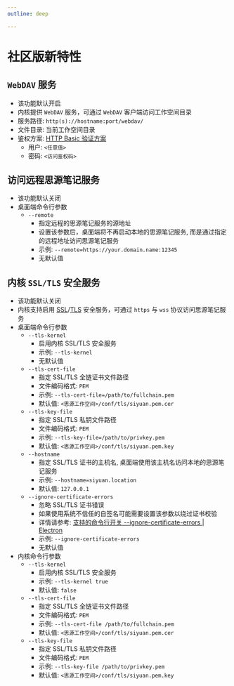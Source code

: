 ```yaml
---
outline: deep

---
```


# 社区版新特性

## `WebDAV` 服务 <Badge type="tip" text="^2.10.15" />

- 该功能默认开启
- 内核提供 `WebDAV` 服务，可通过 `WebDAV` 客户端访问工作空间目录
- 服务路径: `http(s)://hostname:port/webdav/`
- 文件目录: 当前工作空间目录
- 鉴权方案: [HTTP Basic 验证方案](https://developer.mozilla.org/zh-CN/docs/Web/HTTP/Authentication#basic_验证方案)
  - 用户: `<任意值>`
  - 密码: `<访问鉴权码>`

## 访问远程思源笔记服务 <Badge type="tip" text="^2.10.16" />

- 该功能默认关闭
- 桌面端命令行参数
  - `--remote`
    - 指定远程的思源笔记服务的源地址
    - 设置该参数后，桌面端将不再启动本地的思源笔记服务, 而是通过指定的远程地址访问思源笔记服务
    - 示例: `--remote=https://your.domain.name:12345`
    - 无默认值

## 内核 `SSL/TLS` 安全服务 <Badge type="tip" text="^2.10.16" />

- 该功能默认关闭
- 内核支持启用 [SSL](https://developer.mozilla.org/zh-CN/docs/Glossary/SSL)/[TLS](https://developer.mozilla.org/zh-CN/docs/Glossary/TLS) 安全服务，可通过 `https` 与 `wss` 协议访问思源笔记服务
- 桌面端命令行参数
  - `--tls-kernel`
    - 启用内核 SSL/TLS 安全服务
    - 示例: `--tls-kernel`
    - 无默认值
  - `--tls-cert-file`
    - 指定 SSL/TLS 全链证书文件路径
    - 文件编码格式: `PEM`
    - 示例: `--tls-cert-file=/path/to/fullchain.pem`
    - 默认值: `<思源工作空间>/conf/tls/siyuan.pem.cer`
  - `--tls-key-file`
    - 指定 SSL/TLS 私钥文件路径
    - 文件编码格式: `PEM`
    - 示例: `--tls-key-file=/path/to/privkey.pem`
    - 默认值: `<思源工作空间>/conf/tls/siyuan.pem.key`
  - `--hostname`
    - 指定 SSL/TLS 证书的主机名, 桌面端使用该主机名访问本地的思源笔记服务
    - 示例: `--hostname=siyuan.location`
    - 默认值: `127.0.0.1`
  - `--ignore-certificate-errors`
    - 忽略 SSL/TLS 证书错误
    - 如果使用系统不信任的自签名可能需要设置该参数以绕过证书校验
    - 详情请参考: [支持的命令行开关 --ignore-certificate-errors | Electron](https://www.electronjs.org/zh/docs/latest/api/command-line-switches#--ignore-certificate-errors)
    - 示例: `--ignore-certificate-errors`
    - 无默认值
- 内核命令行参数
  - `--tls-kernel`
    - 启用内核 SSL/TLS 安全服务
    - 示例: `--tls-kernel true`
    - 默认值: `false`
  - `--tls-cert-file`
    - 指定 SSL/TLS 全链证书文件路径
    - 文件编码格式: `PEM`
    - 示例: `--tls-cert-file /path/to/fullchain.pem`
    - 默认值: `<思源工作空间>/conf/tls/siyuan.pem.cer`
  - `--tls-key-file`
    - 指定 SSL/TLS 私钥文件路径
    - 文件编码格式: `PEM`
    - 示例: `--tls-key-file /path/to/privkey.pem`
    - 默认值: `<思源工作空间>/conf/tls/siyuan.pem.key`
